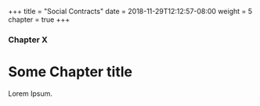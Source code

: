 +++
title = "Social Contracts"
date = 2018-11-29T12:12:57-08:00
weight = 5
chapter = true
+++

### Chapter X

# Some Chapter title

Lorem Ipsum.
